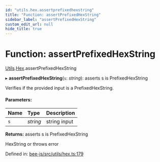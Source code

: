 ```yaml
---
id: "utils.hex.assertprefixedhexstring"
title: "Function: assertPrefixedHexString"
sidebar_label: "assertPrefixedHexString"
custom_edit_url: null
hide_title: true
---
```


# Function: assertPrefixedHexString

[Utils](../modules/utils.md).[Hex](../modules/utils.hex.md).assertPrefixedHexString

▸ **assertPrefixedHexString**(`s`: *string*): asserts s is PrefixedHexString

Verifies if the provided input is a PrefixedHexString.

#### Parameters:

Name | Type | Description |
:------ | :------ | :------ |
`s` | *string* | string input   |

**Returns:** asserts s is PrefixedHexString

HexString or throws error

Defined in: [bee-js/src/utils/hex.ts:179](https://github.com/ethersphere/bee-js/blob/9a547fe/src/utils/hex.ts#L179)
